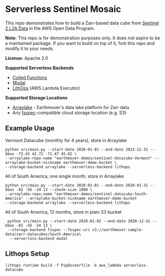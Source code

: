 # Serverless Sentinel Mosaic

This repo demonstrates how to build a Zarr-based data cube from [Sentinel 2 L2A Data](https://registry.opendata.aws/sentinel-2-l2a-cogs/)
in the AWS Open Data Program.

**Note**: This repo is for demonstration purposes only. It does not aspire to be a maintained package.
If you want to build on top of it, fork this repo and modify it to your needs.

**License:** Apache 2.0

**Supported Serverless Backends**

- [Coiled Functions](https://docs.coiled.io/user_guide/usage/functions/index.html)
- [Modal](https://modal.com)
- [LithOps](https://lithops-cloud.github.io/) (AWS Lambda Executor)

**Supported Storage Locations**

- [Arraylake](https://docs.earthmover.io/) - Earthmover's data lake platform for Zarr data
- Any [fsspec](https://filesystem-spec.readthedocs.io/en/latest/)-compatible cloud storage location (e.g. S3)

## Example Usage

Vermont Datacube (monthly for 4 years), store in Arraylake

```
python src/main.py --start-date 2020-01-01 --end-date 2023-12-31 --bbox -73.43 42.72 -71.47 45.02 \
--arraylake-repo-name "earthmover-demos/sentinel-datacube-Vermont" --arraylake-bucket-nickname earthmover-demo-bucket \
--storage-backend arraylake --serverless-backend lithops
```

All of South America, one single month, store in Arraylake

```
python src/main.py --start-date 2020-01-01 --end-date 2020-01-31 --bbox -82 -56 -34 13 --chunk-size 1800 \
--arraylake-repo-name "earthmover-demos/sentinel-datacube-South-America" --arraylake-bucket-nickname earthmover-demo-bucket
--storage-backend arraylake --serverless-backend lithops 
```

All of South America, 12 months, store in plain S3 bucket

```
 python src/main.py --start-date 2020-01-01 --end-date 2020-12-31 --bbox -82 -56 -34 13 \
 --storage-backend fsspec --fsspec-uri s3://earthmover-sample-data/zarr-datacubes/South-America\
  --serverless-backend modal
```


## Lithops Setup


```
lithops runtime build -f PipDockerfile -b aws_lambda serverless-datacube
```

